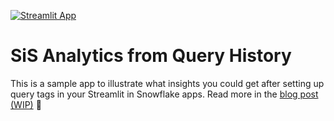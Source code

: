 [![Streamlit App](https://static.streamlit.io/badges/streamlit_badge_black_white.svg)](https://sis-analytics-from-query-history.streamlit.app)


# SiS Analytics from Query History

This is a sample app to illustrate what insights you could get after setting up query tags in your Streamlit in Snowflake apps. Read more in the [blog post (WIP)](https://docs.google.com/document/d/1w_368SnViZyJ-s5OE74gHtzwyu1OReibgukfDEm88BI/edit) 🪼